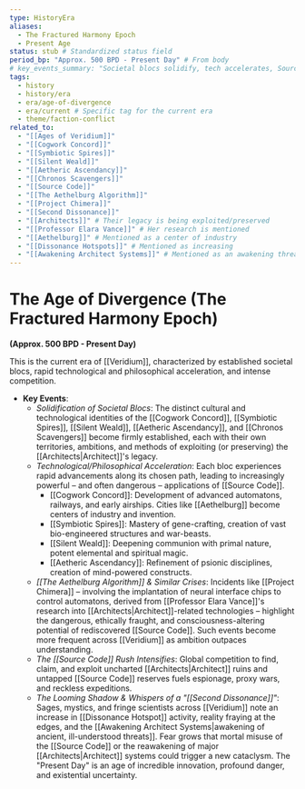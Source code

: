 ```yaml
---
type: HistoryEra
aliases:
  - The Fractured Harmony Epoch
  - Present Age
status: stub # Standardized status field
period_bp: "Approx. 500 BPD - Present Day" # From body
# key_events_summary: "Societal blocs solidify, tech accelerates, Source Code rush, whispers of Second Dissonance." # Optional
tags:
  - history
  - history/era
  - era/age-of-divergence
  - era/current # Specific tag for the current era
  - theme/faction-conflict
related_to:
  - "[[Ages of Veridium]]"
  - "[[Cogwork Concord]]"
  - "[[Symbiotic Spires]]"
  - "[[Silent Weald]]"
  - "[[Aetheric Ascendancy]]"
  - "[[Chronos Scavengers]]"
  - "[[Source Code]]"
  - "[[The Aethelburg Algorithm]]"
  - "[[Project Chimera]]"
  - "[[Second Dissonance]]"
  - "[[Architects]]" # Their legacy is being exploited/preserved
  - "[[Professor Elara Vance]]" # Her research is mentioned
  - "[[Aethelburg]]" # Mentioned as a center of industry
  - "[[Dissonance Hotspots]]" # Mentioned as increasing
  - "[[Awakening Architect Systems]]" # Mentioned as an awakening threat
---
```

# The Age of Divergence (The Fractured Harmony Epoch)

**(Approx. 500 BPD - Present Day)**

This is the current era of [[Veridium]], characterized by established societal blocs, rapid technological and philosophical acceleration, and intense competition.

* **Key Events**:
    * *Solidification of Societal Blocs*: The distinct cultural and technological identities of the [[Cogwork Concord]], [[Symbiotic Spires]], [[Silent Weald]], [[Aetheric Ascendancy]], and [[Chronos Scavengers]] become firmly established, each with their own territories, ambitions, and methods of exploiting (or preserving) the [[Architects|Architect]]'s legacy.
    * *Technological/Philosophical Acceleration*: Each bloc experiences rapid advancements along its chosen path, leading to increasingly powerful – and often dangerous – applications of [[Source Code]].
        * [[Cogwork Concord]]: Development of advanced automatons, railways, and early airships. Cities like [[Aethelburg]] become centers of industry and invention.
        * [[Symbiotic Spires]]: Mastery of gene-crafting, creation of vast bio-engineered structures and war-beasts.
        * [[Silent Weald]]: Deepening communion with primal nature, potent elemental and spiritual magic.
        * [[Aetheric Ascendancy]]: Refinement of psionic disciplines, creation of mind-powered constructs.
    * *[[The Aethelburg Algorithm]] & Similar Crises*: Incidents like [[Project Chimera]] – involving the implantation of neural interface chips to control automatons, derived from [[Professor Elara Vance]]'s research into [[Architects|Architect]]-related technologies – highlight the dangerous, ethically fraught, and consciousness-altering potential of rediscovered [[Source Code]]. Such events become more frequent across [[Veridium]] as ambition outpaces understanding.
    * *The [[Source Code]] Rush Intensifies*: Global competition to find, claim, and exploit uncharted [[Architects|Architect]] ruins and untapped [[Source Code]] reserves fuels espionage, proxy wars, and reckless expeditions.
    * *The Looming Shadow & Whispers of a "[[Second Dissonance]]"*: Sages, mystics, and fringe scientists across [[Veridium]] note an increase in [[Dissonance Hotspot]] activity, reality fraying at the edges, and the [[Awakening Architect Systems|awakening of ancient, ill-understood threats]]. Fear grows that mortal misuse of the [[Source Code]] or the reawakening of major [[Architects|Architect]] systems could trigger a new cataclysm. The "Present Day" is an age of incredible innovation, profound danger, and existential uncertainty.